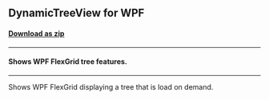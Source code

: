 ## DynamicTreeView for WPF
#### [Download as zip](https://grapecity.github.io/DownGit/#/home?url=https://github.com/GrapeCity/ComponentOne-WPF-Samples/tree/master/NET_9/Grid/DynamicTreeView)
____
#### Shows WPF FlexGrid tree features.
____
Shows WPF FlexGrid displaying a tree that is load on demand.
